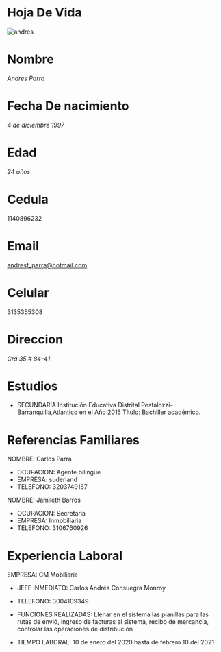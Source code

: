 # Hoja De Vida
![andres](https://user-images.githubusercontent.com/110940241/183763637-9bc83994-0936-4c82-83da-93388cdeb929.png)
# Nombre
_Andres Parra_
# Fecha De nacimiento 
_4 de diciembre 1997_
# Edad
_24 años_
# Cedula
1140896232
# Email
andresf_parra@hotmail.com
# Celular 
3135355308
# Direccion
_Cra 35 # 84-41_

# Estudios	
- SECUNDARIA
 Institución Educativa Distrital Pestalozzi– Barranquilla,Atlantico en el Año 2015
Título: Bachiller académico.
# Referencias Familiares
 NOMBRE: Carlos Parra
- OCUPACION: Agente bilingüe 
- EMPRESA: suderland
- TELEFONO: 3203749167

 NOMBRE: Jamileth Barros
- OCUPACION:  Secretaria
- EMPRESA: Inmobiliaria
- TELEFONO:	3106760926
# Experiencia Laboral

EMPRESA: CM Mobiliaria

- JEFE INMEDIATO: Carlos Andrés Consuegra Monroy

- TELEFONO: 3004109349

- FUNCIONES REALIZADAS: Llenar en el sistema las planillas para las rutas de envió, ingreso de facturas al sistema, recibo de mercancía, controlar las operaciones de distribución

- TIEMPO LABORAL:  10 de enero del 2020 hasta de febrero 10 del 2021








